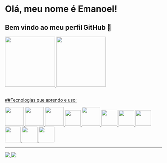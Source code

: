 # Olá, meu nome é Emanoel!
## Bem vindo ao meu perfil GitHub 👋

<div>
  <a href="https://github.com/emanoelds">
  <img height="160em" src="https://github-readme-stats.vercel.app/api/top-langs/?username=emanoelds&layout=compact&langs_count=7&theme=dracula"/>
  <img height="160em" src="https://github-readme-stats.vercel.app/api?username=emanoelds&show_icons=true&theme=dracula&include_all_commits=true&count_private=true"/>
</div><br>

##Tecnologias que aprendo e uso:<br>

<div>
  <img src="https://cdn.jsdelivr.net/gh/devicons/devicon/icons/html5/html5-original-wordmark.svg" width="60"/>      
  <img src="https://cdn.jsdelivr.net/gh/devicons/devicon/icons/css3/css3-original-wordmark.svg" width="60"/> 
  <img src="https://cdn.jsdelivr.net/gh/devicons/devicon/icons/php/php-original.svg" width="60"/> 
  <img src="https://cdn.jsdelivr.net/gh/devicons/devicon/icons/javascript/javascript-original.svg" width="50"/>
  <img src="https://cdn.jsdelivr.net/gh/devicons/devicon/icons/java/java-original-wordmark.svg" width="60"/>
  <img src="https://cdn.jsdelivr.net/gh/devicons/devicon/icons/csharp/csharp-original.svg" width="51"/>
  <img src="https://cdn.jsdelivr.net/gh/devicons/devicon/icons/vscode/vscode-original-wordmark.svg" width="50"/>   
  <img src="https://cdn.jsdelivr.net/gh/devicons/devicon/icons/wordpress/wordpress-original.svg" width="50"/>     
  <img src="https://cdn.jsdelivr.net/gh/devicons/devicon/icons/postgresql/postgresql-original-wordmark.svg" width="50"/>     
  <img src="https://cdn.jsdelivr.net/gh/devicons/devicon/icons/photoshop/photoshop-line.svg" width="50"/>        
  <img src="https://cdn.jsdelivr.net/gh/devicons/devicon/icons/filezilla/filezilla-plain.svg" width="50"/>      
</div>

<hr>

<div>
  <a href="https://www.instagram.com/eds_code_oficial/" target="_blank">
    <img src="https://img.shields.io/badge/-Instagram-%23E4405F?style=for-the-badge&logo=instagram&logoColor=white" target="_blank">
  </a>
  
  <a href="https://www.linkedin.com/in/emanoel-santos-6a795b1a7/" target="_blank">
    <img src="https://img.shields.io/badge/-LinkedIn-%230077B5?style=for-the-badge&logo=linkedin&logoColor=white" target="_blank">
  </a>   
<div>
